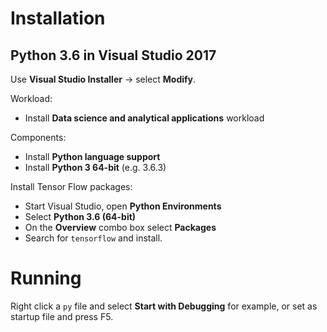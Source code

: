 # Installation

## Python 3.6 in Visual Studio 2017
Use **Visual Studio Installer** -> select **Modify**.

Workload:
 * Install **Data science and analytical applications**  workload

Components:
 * Install **Python language support**
 * Install **Python 3 64-bit** (e.g. 3.6.3)

Install Tensor Flow packages:
 * Start Visual Studio, open **Python Environments**
 * Select **Python 3.6 (64-bit)**
 * On the **Overview** combo box select **Packages**
 * Search for `tensorflow` and install.

 # Running
 Right click a `py` file and select **Start with Debugging** for example, or set as startup file and press F5.